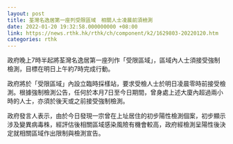 ```yaml
---
layout: post
title: 荃灣名逸居第一座列受限區域　相關人士凌晨前須檢測
date: 2022-01-20 19:32:58.000000000 +08:00
link: https://news.rthk.hk/rthk/ch/component/k2/1629803-20220120.htm
categories: rthk
---
```


政府晚上7時半起將荃灣名逸居第一座列作「受限區域」，區域內人士須接受強制檢測，目標在明日上午約7時完成行動。

政府將於「受限區域」內設立臨時採樣站，要求受檢人士於明日凌晨零時前接受檢測。根據強制檢測公告，任何於本月7日至今日期間，曾身處上述大廈內超過兩小時的人士，亦須於後天或之前接受強制檢測。

政府發言人表示，由於今日發現一宗曾在上址居住的初步陽性檢測個案，初步顯示涉及變異病毒株，經評估後相關區域感染風險有機會較高，政府經檢測呈陽性後決定就相關區域作出限制與檢測宣告。
